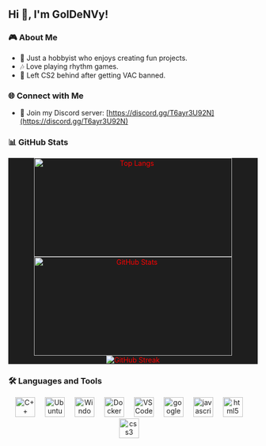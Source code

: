 ## Hi 👋, I'm GolDeNVy!

### 🎮 About Me
- 🔧 Just a hobbyist who enjoys creating fun projects.
- 🎶 Love playing rhythm games.
- 🚫 Left CS2 behind after getting VAC banned.

### 🌐 Connect with Me
- 🤝 Join my Discord server: [https://discord.gg/T6ayr3U92N](https://discord.gg/T6ayr3U92N)

### 📊 GitHub Stats
<p align="center" style="background-color:#1e1e1e; color:#ff0000;">
  <img src="https://github-readme-stats.vercel.app/api/top-langs/?username=GolDeNVy1&layout=compact&theme=dark&title_color=ff0000&text_color=ffffff" alt="Top Langs" height="200" width="400" />
  <img src="https://github-readme-stats.vercel.app/api?username=GolDeNVy1&show_icons=true&theme=dark&title_color=ff0000&text_color=ffffff" alt="GitHub Stats" height="200" width="400" />
  <img src="https://github-readme-streak-stats.herokuapp.com/?user=GolDeNVy1&theme=dark&ring=ff0000&fire=ff0000&currStreakLabel=ff0000" alt="GitHub Streak" />
</p>


### 🛠️ Languages and Tools
<p align="center">
  <img src="https://cdn.jsdelivr.net/gh/devicons/devicon/icons/cplusplus/cplusplus-original.svg" height="40" alt="C++" />
  <img width="12" />
  <img src="https://cdn.jsdelivr.net/gh/devicons/devicon/icons/ubuntu/ubuntu-plain.svg" height="40" alt="Ubuntu" />
  <img width="12" />
  <img src="https://cdn.jsdelivr.net/gh/devicons/devicon/icons/windows8/windows8-original.svg" height="40" alt="Windows" />
  <img width="12" />
  <img src="https://cdn.jsdelivr.net/gh/devicons/devicon/icons/docker/docker-original.svg" height="40" alt="Docker" />
  <img width="12" />
  <img src="https://cdn.jsdelivr.net/gh/devicons/devicon/icons/vscode/vscode-original.svg" height="40" alt="VSCode" />
  <img width="12" />
  <img src="https://cdn.jsdelivr.net/gh/devicons/devicon/icons/google/google-original.svg" height="40" alt="google logo"  />
  <img width="12" />
  <img src="https://cdn.jsdelivr.net/gh/devicons/devicon/icons/javascript/javascript-original.svg" height="40" alt="javascript logo"  />
  <img width="12" />
  <img src="https://cdn.jsdelivr.net/gh/devicons/devicon/icons/html5/html5-original.svg" height="40" alt="html5 logo"  />
  <img width="12" />
  <img src="https://cdn.jsdelivr.net/gh/devicons/devicon/icons/css3/css3-original.svg" height="40" alt="css3 logo"  />
  <img width="12" />
</p>
